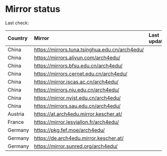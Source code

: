 <script src="./time.js"></script>
# Mirror status
Last check: <script type="text/javascript">localize(1711120644.9753478);</script>

|Country|Mirror|Last update|
|:------|:-----|:----------|
|China|https://mirrors.tuna.tsinghua.edu.cn/arch4edu/|<script type="text/javascript">localize(1711089056);</script>|
|China|https://mirrors.aliyun.com/arch4edu/|<script type="text/javascript">localize(1711089056);</script>|
|China|https://mirrors.bfsu.edu.cn/arch4edu/|<script type="text/javascript">localize(1711089056);</script>|
|China|https://mirrors.cernet.edu.cn/arch4edu/|<script type="text/javascript">localize(1711089056);</script>|
|China|https://mirror.iscas.ac.cn/arch4edu/|<script type="text/javascript">localize(1711089056);</script>|
|China|https://mirrors.nju.edu.cn/arch4edu/|<script type="text/javascript">localize(1711045818);</script>|
|China|https://mirror.nyist.edu.cn/arch4edu/|<script type="text/javascript">localize(1711089056);</script>|
|China|https://mirrors.sau.edu.cn/arch4edu/|<script type="text/javascript">localize(1711089056);</script>|
|Austria|https://at.arch4edu.mirror.kescher.at/|<script type="text/javascript">localize(1711089056);</script>|
|France|https://mirror.lesviallon.fr/arch4edu/|<script type="text/javascript">localize(1711089056);</script>|
|Germany|https://pkg.fef.moe/arch4edu/|<script type="text/javascript">localize(1711089056);</script>|
|Germany|https://de.arch4edu.mirror.kescher.at/|<script type="text/javascript">localize(1711089056);</script>|
|Germany|https://mirror.sunred.org/arch4edu/|<script type="text/javascript">localize(1711089056);</script>|

<script src="./tablefilter/tablefilter.js"></script>
<script src="./table.js"></script>